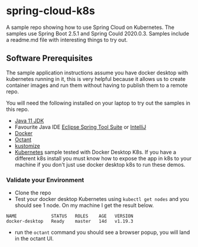 # spring-cloud-k8s

A sample repo showing how to use Spring Cloud on Kubernetes. The samples use Spring Boot 2.5.1 
and Spring Could 2020.0.3.  Samples include a readme.md file with interesting things 
to try out.


## Software Prerequisites

The sample application instructions assume you have docker desktop with kubernetes running in it, this is very helpful
because it allows us to create container images and run them without having to publish them to a remote repo.

You will need the following installed on your laptop to try out the samples in this repo.  

* [Java 11 JDK](https://adoptopenjdk.net/)
* Favourite Java IDE [Eclipse Spring Tool Suite](https://spring.io/tools) or [IntelliJ](https://www.jetbrains.com/idea/download)
* [Docker](https://www.docker.com/products/docker-desktop)
* [Octant](https://github.com/vmware-tanzu/octant#installation)
* [kustomize](https://kustomize.io/) 
* [Kubernetes](https://kubernetes.io/) sample tested with Docker Desktop K8s. If you have a different k8s install you must know how to expose the app in k8s to your machine  if you don't just use docker desktop k8s to run these demos.

### Validate your Environment

* Clone the repo
* Test your docker desktop Kubernetes using `kubectl get nodes` and you should see 1 node. On my machine
  I get the result below.
```
NAME             STATUS   ROLES    AGE   VERSION
docker-desktop   Ready    master   14d   v1.19.3
```
* run the `octant` command you should see a browser popup, you will land in the octant UI. 


